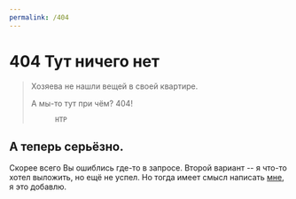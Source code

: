```yaml
---
permalink: /404
---
```

# 404 Тут ничего нет
> Хозяева не нашли вещей в своей квартире.
> 
> А мы-то тут при чём? 404!
>
> 			НТР

## А теперь серьёзно.
Скорее всего Вы ошиблись где-то в запросе.
Второй вариант -- я что-то хотел выложить, но ещё не успел.
Но тогда имеет смысл написать [мне](mailto:rayko_i@179.ru), я это добавлю.
